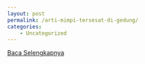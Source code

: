 ```yaml
---
layout: post
permalink: /arti-mimpi-tersesat-di-gedung/
categories:
    - Uncategorized
---
```


[Baca Selengkapnya](/05)